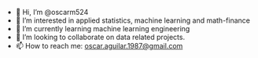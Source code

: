 - 👋 Hi, I’m @oscarm524
- 👀 I’m interested in applied statistics, machine learning and math-finance
- 🌱 I’m currently learning machine learning engineering
- 💞️ I’m looking to collaborate on data related projects.
- 📫 How to reach me: oscar.aguilar.1987@gmail.com

<!---
oscarm524/oscarm524 is a ✨ special ✨ repository because its `README.md` (this file) appears on your GitHub profile.
You can click the Preview link to take a look at your changes.
--->
